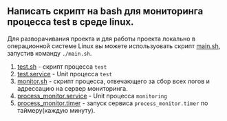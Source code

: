 ## Написать скрипт на bash для мониторинга процесса test в среде linux.

Для разворачивания проекта и для работы проекта локально в операционной системе  Linux вы можете  используовать скрипт [main.sh](main.sh), запустив команду `./main.sh`.

1. [test.sh](test.sh) - скрипт процесса `test`
2. [test.service](test.service) - Unit процесса `test`
3. [monitor.sh](monitor.sh) - скрипт процесса, отвечающего за сбор всех логов и адрессацию на сервер мониторинга.
4. [process_monitor.service](process_monitor.service) - Unit процесса `monitoring`
5. [process_monitor.timer](process_monitor.timer) - запуск сервиса `process_monitor.timer` по таймеру(каждую минуту).